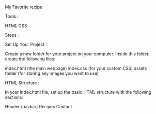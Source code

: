 My Favorite recipe

Tools :


HTML
CSS

Steps :


Set Up Your Project :


Create a new folder for your project on your computer. Inside this folder, create the following files:

index.html (the main webpage) index.css (for your custom CSS) assets folder (for storing any images you want to use)

HTML Structure :


In your index.html file, set up the basic HTML structure with the following sections:

Header (navbar)
Recipes
Contact
